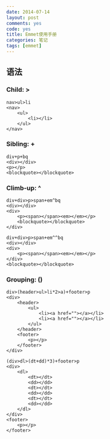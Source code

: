 ```yaml
---
date: 2014-07-14
layout: post
comments: yes
code: yes
title: Emmet使用手册
categories: 笔记
tags: [emmet]
---
```


## 语法

### Child: >
    
    nav>ul>li
    <nav>
        <ul>
            <li></li>
        </ul>
    </nav>

### Sibling: +

    div+p+bq
    <div></div>
    <p></p>
    <blockquote></blockquote>

### Climb-up: ^

    div+div>p>span+em^bq
    <div></div>
    <div>
        <p><span></span><em></em></p>
        <blockquote></blockquote>
    </div>

    div+div>p>span+em^^bq
    <div></div>
    <div>
        <p><span></span><em></em></p>
    </div>
    <blockquote></blockquote>

### Grouping: ()

    div>(header>ul>li*2>a)+footer>p
    <div>
        <header>
            <ul>
                <li><a href=""></a></li>
                <li><a href=""></a></li>
            </ul>
        </header>
        <footer>
            <p></p>
        </footer>
    </div>

    (div>dl>(dt+dd)*3)+footer>p
    <div>
        <dl>
            <dt></dt>
            <dd></dd>
            <dt></dt>
            <dd></dd>
            <dt></dt>
            <dd></dd>
        </dl>
    </div>
    <footer>
        <p></p>
    </footer>